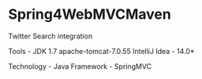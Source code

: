 # Spring4WebMVCMaven
Twitter Search integration

Tools - 
JDK 1.7
apache-tomcat-7.0.55
IntelliJ Idea - 14.0*

Technology - Java
Framework - SpringMVC

